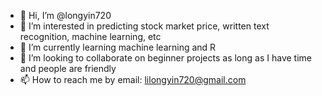 - 👋 Hi, I’m @longyin720
- 👀 I’m interested in predicting stock market price, written text recognition, machine learning, etc
- 🌱 I’m currently learning machine learning and R
- 💞️ I’m looking to collaborate on beginner projects as long as I have time and people are friendly
- 📫 How to reach me by email: lilongyin720@gmail.com

<!---
longyin720/longyin720 is a ✨ special ✨ repository because its `README.md` (this file) appears on your GitHub profile.
You can click the Preview link to take a look at your changes.
--->
